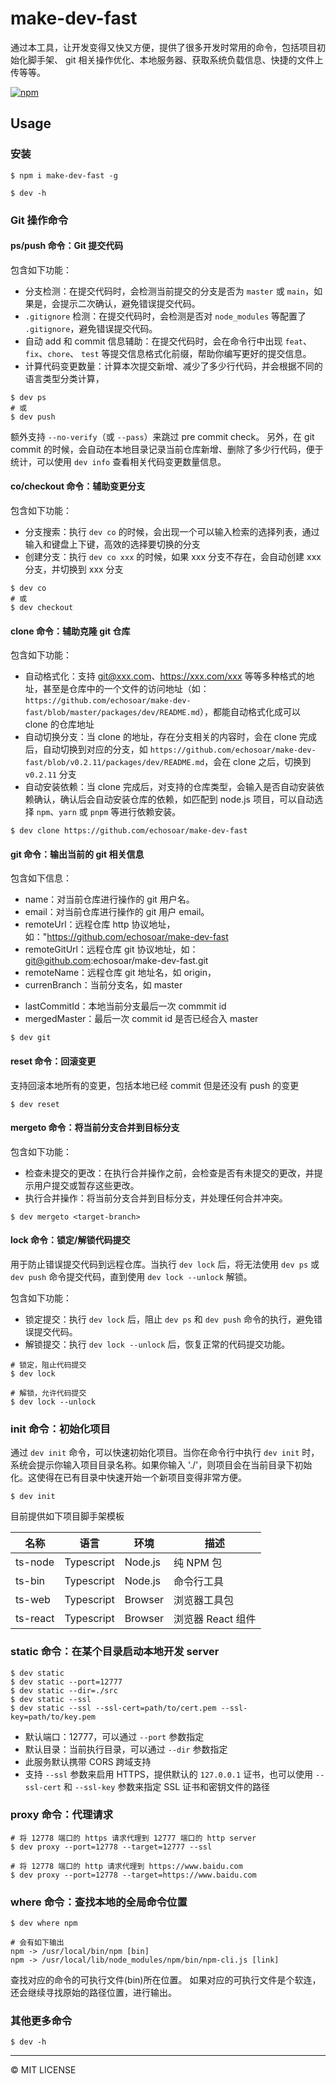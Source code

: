 # make-dev-fast

通过本工具，让开发变得又快又方便，提供了很多开发时常用的命令，包括项目初始化脚手架、 git 相关操作优化、本地服务器、获取系统负载信息、快捷的文件上传等等。

[![npm](https://img.shields.io/npm/v/make-dev-fast.svg?style=flat)](https://www.npmjs.org/package/make-dev-fast)
<br />

## Usage
### 安装
```shell
$ npm i make-dev-fast -g

$ dev -h
```


### Git 操作命令

#### ps/push 命令：Git 提交代码

包含如下功能：
+ 分支检测：在提交代码时，会检测当前提交的分支是否为 `master` 或 `main`，如果是，会提示二次确认，避免错误提交代码。
+ `.gitignore` 检测：在提交代码时，会检测是否对 `node_modules` 等配置了 `.gitignore`，避免错误提交代码。
+ 自动 add 和 commit 信息辅助：在提交代码时，会在命令行中出现 `feat`、`fix`、`chore`、 `test` 等提交信息格式化前缀，帮助你编写更好的提交信息。
+ 计算代码变更数量：计算本次提交新增、减少了多少行代码，并会根据不同的语言类型分类计算，

```shell
$ dev ps
# 或
$ dev push
```

额外支持 `--no-verify`（或 `--pass`）来跳过 pre commit check。
另外，在 git commit 的时候，会自动在本地目录记录当前仓库新增、删除了多少行代码，便于统计，可以使用 `dev info` 查看相关代码变更数量信息。

#### co/checkout 命令：辅助变更分支

包含如下功能：
+ 分支搜索：执行 `dev co` 的时候，会出现一个可以输入检索的选择列表，通过输入和键盘上下键，高效的选择要切换的分支
+ 创建分支：执行 `dev co xxx` 的时候，如果 xxx 分支不存在，会自动创建 xxx 分支，并切换到 xxx 分支

```shell
$ dev co
# 或
$ dev checkout
```

#### clone 命令：辅助克隆 git 仓库

包含如下功能：
+ 自动格式化：支持 git@xxx.com、https://xxx.com/xxx 等等多种格式的地址，甚至是仓库中的一个文件的访问地址（如：`https://github.com/echosoar/make-dev-fast/blob/master/packages/dev/README.md`），都能自动格式化成可以 clone 的仓库地址
+ 自动切换分支：当 clone 的地址，存在分支相关的内容时，会在 clone 完成后，自动切换到对应的分支，如 `https://github.com/echosoar/make-dev-fast/blob/v0.2.11/packages/dev/README.md`，会在 clone 之后，切换到 `v0.2.11` 分支
+ 自动安装依赖：当 clone 完成后，对支持的仓库类型，会输入是否自动安装依赖确认，确认后会自动安装仓库的依赖，如匹配到 node.js 项目，可以自动选择 `npm`、`yarn` 或 `pnpm` 等进行依赖安装。

```shell
$ dev clone https://github.com/echosoar/make-dev-fast
```

#### git 命令：输出当前的 git 相关信息

包含如下信息：
+ name：对当前仓库进行操作的 git 用户名。
+ email：对当前仓库进行操作的 git 用户 email。
+ remoteUrl：远程仓库 http 协议地址，如："https://github.com/echosoar/make-dev-fast
+ remoteGitUrl：远程仓库 git 协议地址，如：git@github.com:echosoar/make-dev-fast.git
+ remoteName：远程仓库 git 地址名，如 origin，
+ currenBranch：当前分支名，如 master
* lastCommitId：本地当前分支最后一次 commmit id
* mergedMaster：最后一次 commit id 是否已经合入 master

```shell
$ dev git
```


#### reset 命令：回滚变更

支持回滚本地所有的变更，包括本地已经 commit 但是还没有 push 的变更

```shell
$ dev reset
```

#### mergeto 命令：将当前分支合并到目标分支

包含如下功能：
+ 检查未提交的更改：在执行合并操作之前，会检查是否有未提交的更改，并提示用户提交或暂存这些更改。
+ 执行合并操作：将当前分支合并到目标分支，并处理任何合并冲突。

```shell
$ dev mergeto <target-branch>
```

#### lock 命令：锁定/解锁代码提交

用于防止错误提交代码到远程仓库。当执行 `dev lock` 后，将无法使用 `dev ps` 或 `dev push` 命令提交代码，直到使用 `dev lock --unlock` 解锁。

包含如下功能：
+ 锁定提交：执行 `dev lock` 后，阻止 `dev ps` 和 `dev push` 命令的执行，避免错误提交代码。
+ 解锁提交：执行 `dev lock --unlock` 后，恢复正常的代码提交功能。

```shell
# 锁定，阻止代码提交
$ dev lock

# 解锁，允许代码提交
$ dev lock --unlock
```

### init 命令：初始化项目

通过 `dev init` 命令，可以快速初始化项目。当你在命令行中执行 `dev init` 时，系统会提示你输入项目目录名称。如果你输入 './'，则项目会在当前目录下初始化。这使得在已有目录中快速开始一个新项目变得非常方便。

```shell
$ dev init
```

目前提供如下项目脚手架模板


|名称|语言|环境| 描述 |
|---|---|---|---|
|ts-node| Typescript | Node.js | 纯 NPM 包 |
|ts-bin| Typescript | Node.js | 命令行工具 |
|ts-web| Typescript | Browser | 浏览器工具包 |
|ts-react| Typescript | Browser | 浏览器 React 组件 |


### static 命令：在某个目录启动本地开发 server
```shell
$ dev static
$ dev static --port=12777
$ dev static --dir=./src
$ dev static --ssl
$ dev static --ssl --ssl-cert=path/to/cert.pem --ssl-key=path/to/key.pem
```
* 默认端口：12777，可以通过 `--port` 参数指定
* 默认目录：当前执行目录，可以通过 `--dir` 参数指定
* 此服务默认携带 CORS 跨域支持
* 支持 `--ssl` 参数来启用 HTTPS，提供默认的 `127.0.0.1` 证书，也可以使用 `--ssl-cert` 和 `--ssl-key` 参数来指定 SSL 证书和密钥文件的路径


### proxy 命令：代理请求
```shell
# 将 12778 端口的 https 请求代理到 12777 端口的 http server
$ dev proxy --port=12778 --target=12777 --ssl

# 将 12778 端口的 http 请求代理到 https://www.baidu.com
$ dev proxy --port=12778 --target=https://www.baidu.com

```


### where 命令：查找本地的全局命令位置
```shell
$ dev where npm

# 会有如下输出
npm -> /usr/local/bin/npm [bin]
npm -> /usr/local/lib/node_modules/npm/bin/npm-cli.js [link]
```

查找对应的命令的可执行文件(bin)所在位置。
如果对应的可执行文件是个软连，还会继续寻找原始的路径位置，进行输出。



### 其他更多命令
```shell
$ dev -h
```
---
© MIT LICENSE 
